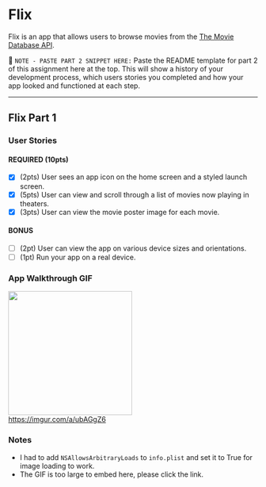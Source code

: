 # Flix

Flix is an app that allows users to browse movies from the [The Movie Database API](http://docs.themoviedb.apiary.io/#).

📝 `NOTE - PASTE PART 2 SNIPPET HERE:` Paste the README template for part 2 of this assignment here at the top. This will show a history of your development process, which users stories you completed and how your app looked and functioned at each step.

---

## Flix Part 1

### User Stories

#### REQUIRED (10pts)
- [x] (2pts) User sees an app icon on the home screen and a styled launch screen.
- [x] (5pts) User can view and scroll through a list of movies now playing in theaters.
- [x] (3pts) User can view the movie poster image for each movie.

#### BONUS
- [ ] (2pt) User can view the app on various device sizes and orientations.
- [ ] (1pt) Run your app on a real device.

### App Walkthrough GIF
<img src="https://s2.gifyu.com/images/Screen-Recording-2021-02-17-at-4.12.40-PM.gif" width=250><br>
https://imgur.com/a/ubAGgZ6

### Notes
- I had to add `NSAllowsArbitraryLoads` to `info.plist` and set it to True for image loading to work.
- The GIF is too large to embed here, please click the link.
